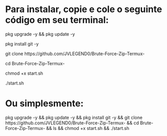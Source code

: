 <h1>Para instalar, copie e cole o seguinte código em seu terminal:</h1>
<p>pkg upgrade -y && pkg update -y</p>
<p>pkg install git -y</p>
<p>git clone https://github.com/JVLEGEND0/Brute-Force-Zip-Termux-</p>
<p>cd Brute-Force-Zip-Termux-</p>
<p>chmod +x start.sh</p>
<p>./start.sh</p>

<h1>Ou simplesmente:</h1>
<p>pkg upgrade -y && pkg update -y && pkg install git -y && git clone https://github.com/JVLEGEND0/Brute-Force-Zip-Termux- && cd Brute-Force-Zip-Termux- && ls && chmod +x start.sh && ./start.sh</p>
